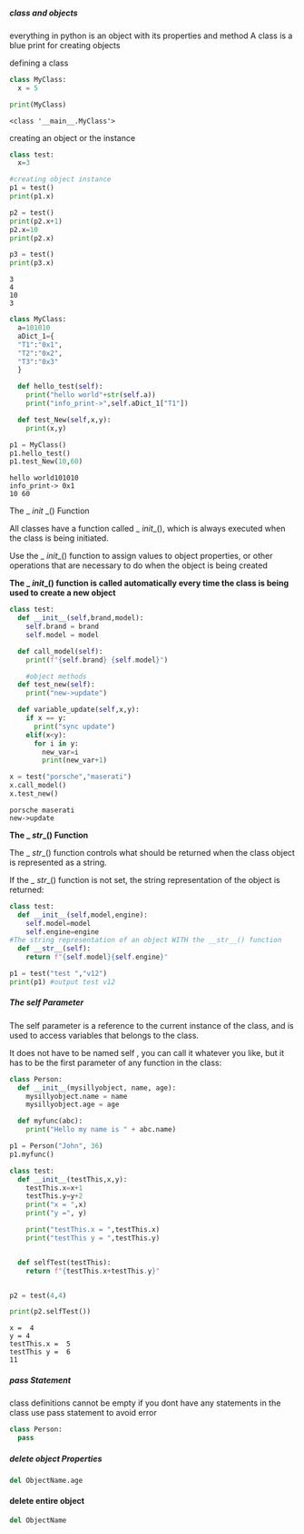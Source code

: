 ##### class and objects 
everything in python  is an object with its properties and method 
A class is a blue print for creating objects 

defining a class 
```python 
class MyClass:
  x = 5

print(MyClass)
```
```console
<class '__main__.MyClass'>
```
creating an object or the instance 
```python 
class test:
  x=3

#creating object instance 
p1 = test()
print(p1.x)

p2 = test()
print(p2.x+1)
p2.x=10
print(p2.x)

p3 = test()
print(p3.x)

```
```console
3
4
10
3
```


```python
class MyClass:
  a=101010
  aDict_1={
  "T1":"0x1",
  "T2":"0x2",
  "T3":"0x3"
  }

  def hello_test(self):
    print("hello world"+str(self.a))
    print("info_print->",self.aDict_1["T1"])

  def test_New(self,x,y):
    print(x,y)

p1 = MyClass()
p1.hello_test()
p1.test_New(10,60)
```
```console
hello world101010
info_print-> 0x1
10 60
```

The _ _init_ _() Function

All classes have a function called _ _init__(), which is always executed when the class is being initiated.

Use the _ _init__() function to assign values to object properties, or other operations that are necessary to do when the object is being created

<b>The _ _init__() function is called automatically every time the class is being used to create a new object</b>
```python 
class test:
  def __init__(self,brand,model):
    self.brand = brand
    self.model = model

  def call_model(self):
    print(f"{self.brand} {self.model}")

	#object methods 
  def test_new(self):
    print("new->update")

  def variable_update(self,x,y):
    if x == y:
      print("sync update")
    elif(x<y):
      for i in y:
        new_var=i 
        print(new_var+1)

x = test("porsche","maserati")
x.call_model()
x.test_new()
```
```console
porsche maserati
new->update
```


<b>The _ _str__() Function</b>

The _ _str__() function controls what should be returned when the class object is represented as a string.

If the _ _str__() function is not set, the string representation of the object is returned:

```python 
class test:
  def __init__(self,model,engine):
    self.model=model
    self.engine=engine
#The string representation of an object WITH the __str__() function
  def __str__(self):
    return f"{self.model}{self.engine}"

p1 = test("test ","v12")
print(p1) #output test v12
```

##### The self Parameter
The self parameter is a reference to the current instance of the class, and is used to access variables that belongs to the class.

It does not have to be named self , you can call it whatever you like, but it has to be the first parameter of any function in the class:

```python 
class Person:
  def __init__(mysillyobject, name, age):
    mysillyobject.name = name
    mysillyobject.age = age

  def myfunc(abc):
    print("Hello my name is " + abc.name)

p1 = Person("John", 36)
p1.myfunc()
```

```python 
class test:
  def __init__(testThis,x,y):
    testThis.x=x+1
    testThis.y=y+2
    print("x = ",x)
    print("y =", y)

    print("testThis.x = ",testThis.x)
    print("testThis y = ",testThis.y)


  def selfTest(testThis):
    return f"{testThis.x+testThis.y}"


p2 = test(4,4)

print(p2.selfTest())
```
```console
x =  4
y = 4
testThis.x =  5
testThis y =  6
11
```


##### pass Statement
class definitions cannot be empty if you dont have any statements in the class use pass statement to avoid error
```python
class Person: 
  pass
```

##### delete object Properties
```python
del ObjectName.age
```
#### delete entire object 
```python
del ObjectName 
```
